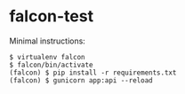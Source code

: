 # falcon-test

Minimal instructions:

```
$ virtualenv falcon
$ falcon/bin/activate
(falcon) $ pip install -r requirements.txt
(falcon) $ gunicorn app:api --reload
```